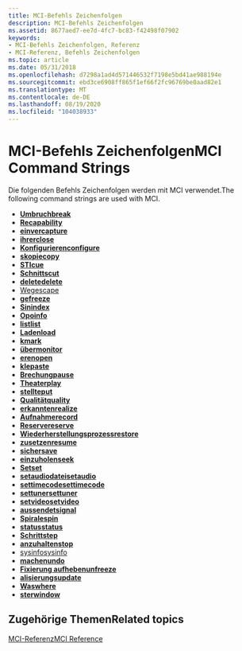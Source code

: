 ```yaml
---
title: MCI-Befehls Zeichenfolgen
description: MCI-Befehls Zeichenfolgen
ms.assetid: 8677aed7-ee7d-4fc7-bc83-f42498f07902
keywords:
- MCI-Befehls Zeichenfolgen, Referenz
- MCI-Referenz, Befehls Zeichenfolgen
ms.topic: article
ms.date: 05/31/2018
ms.openlocfilehash: d7298a1ad4d571446532f7198e5bd41ae988194e
ms.sourcegitcommit: ebd3ce6908ff865f1ef66f2fc96769be0aad82e1
ms.translationtype: MT
ms.contentlocale: de-DE
ms.lasthandoff: 08/19/2020
ms.locfileid: "104038933"
---
```

# <a name="mci-command-strings"></a><span data-ttu-id="58af3-105">MCI-Befehls Zeichenfolgen</span><span class="sxs-lookup"><span data-stu-id="58af3-105">MCI Command Strings</span></span>

<span data-ttu-id="58af3-106">Die folgenden Befehls Zeichenfolgen werden mit MCI verwendet.</span><span class="sxs-lookup"><span data-stu-id="58af3-106">The following command strings are used with MCI.</span></span>

-   [<span data-ttu-id="58af3-107">**Umbruch**</span><span class="sxs-lookup"><span data-stu-id="58af3-107">**break**</span></span>](break.md)
-   [<span data-ttu-id="58af3-108">**Re**</span><span class="sxs-lookup"><span data-stu-id="58af3-108">**capability**</span></span>](capability.md)
-   [<span data-ttu-id="58af3-109">**einver**</span><span class="sxs-lookup"><span data-stu-id="58af3-109">**capture**</span></span>](capture.md)
-   [<span data-ttu-id="58af3-110">**ihrer**</span><span class="sxs-lookup"><span data-stu-id="58af3-110">**close**</span></span>](close.md)
-   [<span data-ttu-id="58af3-111">**Konfigurieren**</span><span class="sxs-lookup"><span data-stu-id="58af3-111">**configure**</span></span>](configure.md)
-   [<span data-ttu-id="58af3-112">**skopie**</span><span class="sxs-lookup"><span data-stu-id="58af3-112">**copy**</span></span>](copy.md)
-   [<span data-ttu-id="58af3-113">**STI**</span><span class="sxs-lookup"><span data-stu-id="58af3-113">**cue**</span></span>](cue.md)
-   [<span data-ttu-id="58af3-114">**Schnitts**</span><span class="sxs-lookup"><span data-stu-id="58af3-114">**cut**</span></span>](cut.md)
-   [<span data-ttu-id="58af3-115">**delete**</span><span class="sxs-lookup"><span data-stu-id="58af3-115">**delete**</span></span>](delete.md)
-   [<span data-ttu-id="58af3-116">Weg</span><span class="sxs-lookup"><span data-stu-id="58af3-116">escape</span></span>](escape.md)
-   [<span data-ttu-id="58af3-117">**ge**</span><span class="sxs-lookup"><span data-stu-id="58af3-117">**freeze**</span></span>](freeze.md)
-   [<span data-ttu-id="58af3-118">**Sin**</span><span class="sxs-lookup"><span data-stu-id="58af3-118">**index**</span></span>](./windows-multimedia-start-page.md)
-   [<span data-ttu-id="58af3-119">**Opo**</span><span class="sxs-lookup"><span data-stu-id="58af3-119">**info**</span></span>](info.md)
-   [<span data-ttu-id="58af3-120">**list**</span><span class="sxs-lookup"><span data-stu-id="58af3-120">**list**</span></span>](list.md)
-   [<span data-ttu-id="58af3-121">**Laden**</span><span class="sxs-lookup"><span data-stu-id="58af3-121">**load**</span></span>](load.md)
-   [<span data-ttu-id="58af3-122">**k**</span><span class="sxs-lookup"><span data-stu-id="58af3-122">**mark**</span></span>](mark.md)
-   [<span data-ttu-id="58af3-123">**über**</span><span class="sxs-lookup"><span data-stu-id="58af3-123">**monitor**</span></span>](monitor.md)
-   [<span data-ttu-id="58af3-124">**eren**</span><span class="sxs-lookup"><span data-stu-id="58af3-124">**open**</span></span>](open.md)
-   [<span data-ttu-id="58af3-125">**kle**</span><span class="sxs-lookup"><span data-stu-id="58af3-125">**paste**</span></span>](paste.md)
-   [<span data-ttu-id="58af3-126">**Brechung**</span><span class="sxs-lookup"><span data-stu-id="58af3-126">**pause**</span></span>](pause.md)
-   [<span data-ttu-id="58af3-127">**Theater**</span><span class="sxs-lookup"><span data-stu-id="58af3-127">**play**</span></span>](play.md)
-   [<span data-ttu-id="58af3-128">**stellte**</span><span class="sxs-lookup"><span data-stu-id="58af3-128">**put**</span></span>](put.md)
-   [<span data-ttu-id="58af3-129">**Qualität**</span><span class="sxs-lookup"><span data-stu-id="58af3-129">**quality**</span></span>](quality.md)
-   [<span data-ttu-id="58af3-130">**erkannten**</span><span class="sxs-lookup"><span data-stu-id="58af3-130">**realize**</span></span>](realize.md)
-   [<span data-ttu-id="58af3-131">**Aufnahme**</span><span class="sxs-lookup"><span data-stu-id="58af3-131">**record**</span></span>](record.md)
-   [<span data-ttu-id="58af3-132">**Reserve**</span><span class="sxs-lookup"><span data-stu-id="58af3-132">**reserve**</span></span>](reserve.md)
-   [<span data-ttu-id="58af3-133">**Wiederherstellungsprozess**</span><span class="sxs-lookup"><span data-stu-id="58af3-133">**restore**</span></span>](restore.md)
-   [<span data-ttu-id="58af3-134">**zusetzen**</span><span class="sxs-lookup"><span data-stu-id="58af3-134">**resume**</span></span>](resume.md)
-   [<span data-ttu-id="58af3-135">**sicher**</span><span class="sxs-lookup"><span data-stu-id="58af3-135">**save**</span></span>](save.md)
-   [<span data-ttu-id="58af3-136">**einzuholen**</span><span class="sxs-lookup"><span data-stu-id="58af3-136">**seek**</span></span>](seek.md)
-   [<span data-ttu-id="58af3-137">**Set**</span><span class="sxs-lookup"><span data-stu-id="58af3-137">**set**</span></span>](set.md)
-   [<span data-ttu-id="58af3-138">**setaudiodatei**</span><span class="sxs-lookup"><span data-stu-id="58af3-138">**setaudio**</span></span>](setaudio.md)
-   [<span data-ttu-id="58af3-139">**settimecode**</span><span class="sxs-lookup"><span data-stu-id="58af3-139">**settimecode**</span></span>](settimecode.md)
-   [<span data-ttu-id="58af3-140">**settuner**</span><span class="sxs-lookup"><span data-stu-id="58af3-140">**settuner**</span></span>](settuner.md)
-   [<span data-ttu-id="58af3-141">**setvideo**</span><span class="sxs-lookup"><span data-stu-id="58af3-141">**setvideo**</span></span>](setvideo.md)
-   [<span data-ttu-id="58af3-142">**aussendet**</span><span class="sxs-lookup"><span data-stu-id="58af3-142">**signal**</span></span>](signal.md)
-   [<span data-ttu-id="58af3-143">**Spirale**</span><span class="sxs-lookup"><span data-stu-id="58af3-143">**spin**</span></span>](spin.md)
-   [<span data-ttu-id="58af3-144">**status**</span><span class="sxs-lookup"><span data-stu-id="58af3-144">**status**</span></span>](status.md)
-   [<span data-ttu-id="58af3-145">**Schritt**</span><span class="sxs-lookup"><span data-stu-id="58af3-145">**step**</span></span>](step.md)
-   [<span data-ttu-id="58af3-146">**anzuhalten**</span><span class="sxs-lookup"><span data-stu-id="58af3-146">**stop**</span></span>](stop.md)
-   [<span data-ttu-id="58af3-147">sysinfo</span><span class="sxs-lookup"><span data-stu-id="58af3-147">sysinfo</span></span>](sysinfo.md)
-   [<span data-ttu-id="58af3-148">**machen**</span><span class="sxs-lookup"><span data-stu-id="58af3-148">**undo**</span></span>](undo.md)
-   [<span data-ttu-id="58af3-149">**Fixierung aufheben**</span><span class="sxs-lookup"><span data-stu-id="58af3-149">**unfreeze**</span></span>](unfreeze.md)
-   [<span data-ttu-id="58af3-150">**alisierungs**</span><span class="sxs-lookup"><span data-stu-id="58af3-150">**update**</span></span>](update.md)
-   [<span data-ttu-id="58af3-151">**Was**</span><span class="sxs-lookup"><span data-stu-id="58af3-151">**where**</span></span>](where.md)
-   [<span data-ttu-id="58af3-152">**ster**</span><span class="sxs-lookup"><span data-stu-id="58af3-152">**window**</span></span>](window.md)

## <a name="related-topics"></a><span data-ttu-id="58af3-153">Zugehörige Themen</span><span class="sxs-lookup"><span data-stu-id="58af3-153">Related topics</span></span>

<dl> <dt>

[<span data-ttu-id="58af3-154">MCI-Referenz</span><span class="sxs-lookup"><span data-stu-id="58af3-154">MCI Reference</span></span>](mci-reference.md)
</dt> </dl>

 

 